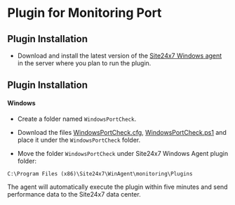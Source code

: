 # Plugin for Monitoring Port


## Plugin Installation

- Download and install the latest version of the [Site24x7 Windows agent](https://www.site24x7.com/app/client#/admin/inventory/add-monitor) in the server where you plan to run the plugin.

## Plugin Installation 

#### Windows
  
- Create a folder named `WindowsPortCheck`.

- Download the files [WindowsPortCheck.cfg](https://github.com/site24x7/plugins/blob/master/WindowsPortCheck/WindowsPortCheck.cfg), [WindowsPortCheck.ps1](https://github.com/site24x7/plugins/blob/master/WindowsPortCheck/WindowsPortCheck.ps1) and place it under the `WindowsPortCheck` folder.


- Move the folder `WindowsPortCheck` under Site24x7 Windows Agent plugin folder:

```console
C:\Program Files (x86)\Site24x7\WinAgent\monitoring\Plugins
```
    
The agent will automatically execute the plugin within five minutes and send performance data to the Site24x7 data center.
